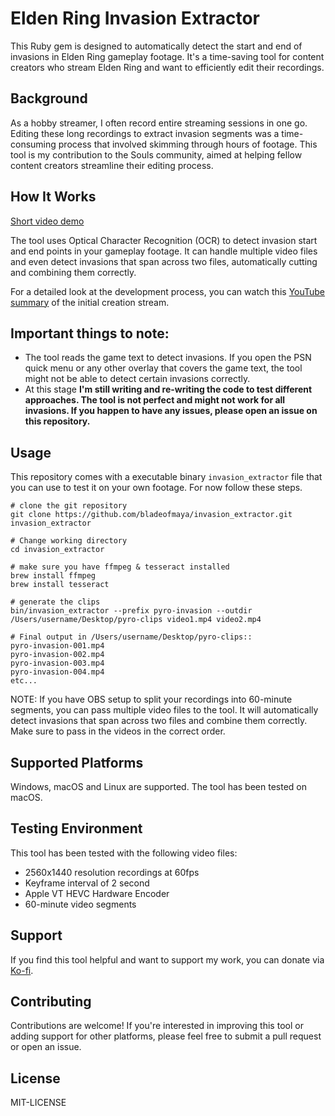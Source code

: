 # Elden Ring Invasion Extractor
This Ruby gem is designed to automatically detect the start and end of invasions in Elden Ring gameplay footage. It's a time-saving tool for content creators who stream Elden Ring and want to efficiently edit their recordings.

## Background
As a hobby streamer, I often record entire streaming sessions in one go. Editing these long recordings to extract invasion segments was a time-consuming process that involved skimming through hours of footage. This tool is my contribution to the Souls community, aimed at helping fellow content creators streamline their editing process.

## How It Works
[Short video demo](https://www.youtube.com/watch?v=-G9ARNrhMOI)

The tool uses Optical Character Recognition (OCR) to detect invasion start and end points in your gameplay footage. It can handle multiple video files and even detect invasions that span across two files, automatically cutting and combining them correctly.

For a detailed look at the development process, you can watch this [YouTube summary](https://www.youtube.com/watch?v=ZAWuatbjIuc) of the initial creation stream.

## Important things to note:
- The tool reads the game text to detect invasions. If you open the PSN quick menu or any other overlay that covers the game text, the tool might not be able to detect certain invasions correctly.
- At this stage **I'm still writing and re-writing the code to test different approaches. The tool is not perfect and might not work for all invasions. If you happen to have any issues, please open an issue on this repository.**

## Usage
This repository comes with a executable binary `invasion_extractor` file that you can use to test it on your own footage. For now follow these steps.

```
# clone the git repository
git clone https://github.com/bladeofmaya/invasion_extractor.git invasion_extractor

# Change working directory
cd invasion_extractor

# make sure you have ffmpeg & tesseract installed
brew install ffmpeg
brew install tesseract

# generate the clips
bin/invasion_extractor --prefix pyro-invasion --outdir /Users/username/Desktop/pyro-clips video1.mp4 video2.mp4

# Final output in /Users/username/Desktop/pyro-clips::
pyro-invasion-001.mp4
pyro-invasion-002.mp4
pyro-invasion-003.mp4
pyro-invasion-004.mp4
etc...

```

NOTE: If you have OBS setup to split your recordings into 60-minute segments, you can pass multiple video files to the tool. It will automatically detect invasions that span across two files and combine them correctly. Make sure to pass in the videos in the correct order.

## Supported Platforms

Windows, macOS and Linux are supported. The tool has been tested on macOS.

## Testing Environment
This tool has been tested with the following video files:
- 2560x1440 resolution recordings at 60fps
- Keyframe interval of 2 second
- Apple VT HEVC Hardware Encoder
- 60-minute video segments

## Support

If you find this tool helpful and want to support my work, you can donate via [Ko-fi](https://ko-fi.com/bladeofmaya).

## Contributing

Contributions are welcome! If you're interested in improving this tool or adding support for other platforms, please feel free to submit a pull request or open an issue.

## License

MIT-LICENSE
